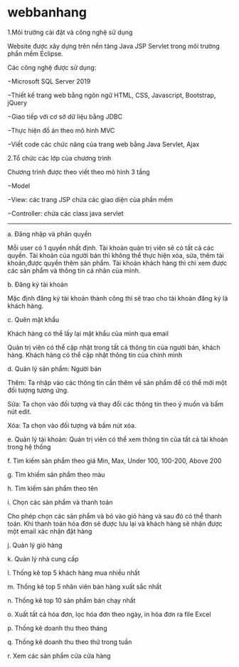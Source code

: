 # webbanhang

1.Môi trường cài đặt và công nghệ sử dụng

Website được xây dựng trên nền tảng Java JSP Servlet trong môi trường phần mềm Eclipse.

Các công nghệ được sử dụng:

−Microsoft SQL Server 2019 

−Thiết kế trang web bằng ngôn ngữ HTML, CSS, Javascript, Bootstrap, jQuery

−Giao tiếp với cơ sở dữ liệu bằng JDBC

−Thực hiện đồ án theo mô hình MVC

−Viết code các chức năng của trang web bằng Java Servlet, Ajax

2.Tổ chức các lớp của chương trình

Chương trình được theo viết theo mô hình 3 tầng

−Model

−View: các trang JSP chứa các giao diện của phần mềm

−Controller: chứa các class java servlet

--------------------------------------------------------------
a. Đăng nhập và phân quyền

Mỗi user có 1 quyền nhất định. Tài khoản quản trị viên sẽ có tất cả các quyền. Tài khoản của người bán thì không thể thực hiện xóa, sửa, thêm tài khoản,được quyền thêm 
sản phẩm. Tài khoản khách hàng thì chỉ xem được các sản phẩm và thông tin cá nhân của mình. 

b. Đăng ký tài khoản

Mặc định đăng ký tài khoản thành công thì sẽ trao cho tài khoản đăng ký là khách hàng.

c. Quên mật khẩu

Khách hàng có thể lấy lại mật khẩu của mình qua email

Quản trị viên có thể cập nhật trong tất cả thông tin của người bán, khách hàng. Khách hàng có thể cập nhật thông tin của chính mình

d. Quản lý sản phẩm: Người bán

Thêm: Ta nhập vào các thông tin cần thêm về sản phẩm để có thể mới một đối tượng tương ứng.

Sửa: Ta chọn vào đối tượng và thay đổi các thông tin theo ý muốn và bấm nút edit.

Xóa: Ta chọn vào đối tượng và bấm nút xóa.

e. Quản lý tài khoản: Quản trị viên có thể xem thông tin của tất cả tài khoản trong hệ thống

f. Tìm kiếm sản phẩm theo giá Min, Max, Under 100, 100-200, Above 200

g. Tìm khiếm sản phẩm theo màu

h. Tìm kiếm sản phẩm theo tên

i. Chọn các sản phẩm và thanh toán

Cho phép chọn các sản phẩm và bỏ vào giỏ hàng và sau đó có thể thanh toán. Khi thanh toán hóa đơn sẽ được lưu lại và khách hàng sẽ nhận được một email xác nhận đặt hàng

j. Quản lý giỏ hàng

k. Quản lý nhà cung cấp

l. Thống kê top 5 khách hàng mua nhiều nhất

m. Thống kê top 5 nhân viên bán hàng xuất sắc nhất

n. Thống kê top 10 sản phẩm bán chạy nhất

o. Xuất tất cả hóa đơn, lọc hóa đơn theo ngày, in hóa đơn ra file Excel

p. Thống kê doanh thu theo tháng

q. Thống kê doanh thu theo thứ trong tuần

r. Xem các sản phẩm cửa cửa hàng
